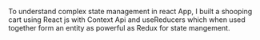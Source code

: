 To understand complex state management in react App, I built a shooping cart using React js with Context Api and useReducers which when used together form an entity as powerful as Redux for state mangement. 